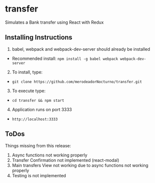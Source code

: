 transfer
==========
Simulates a Bank transfer using React with Redux

## Installing Instructions
1. babel, webpack and webpack-dev-server should already be installed
* Recommended install: ``` npm install -g babel webpack webpack-dev-server ```
2. To install, type:
* ``` git clone https://github.com/merodeadorNocturno/transfer.git ```
3. To execute type:
* ``` cd transfer && npm start ```
4. Application runs on port 3333
* ``` http://localhost:3333 ```


ToDos
----
Things missing from this release:

1. Async functions not working properly
2. Transfer Confirmation not implemented (react-modal)
3. Main transfers View not working due to async functions not working properly
4. Testing is not implemented

